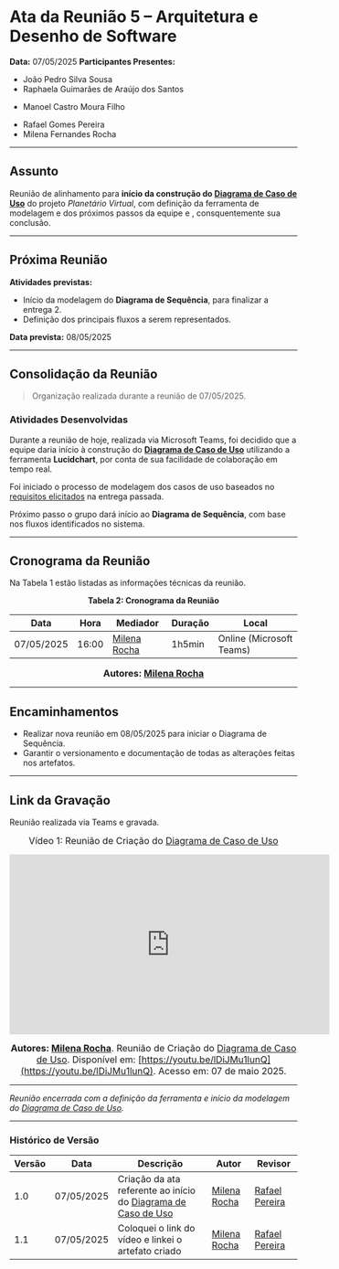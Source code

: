 <a id="inicio"></a>

# Ata da Reunião 5 – Arquitetura e Desenho de Software

**Data:** 07/05/2025
**Participantes Presentes:**

* João Pedro Silva Sousa
* Raphaela Guimarães de Araújo dos Santos
- Manoel Castro Moura Filho
* Rafael Gomes Pereira
* Milena Fernandes Rocha

---

## Assunto

Reunião de alinhamento para **início da construção do [Diagrama de Caso de Uso](/Modelagem/Organizacional/CasosDeUso.md)** do projeto *Planetário Virtual*, com definição da ferramenta de modelagem e dos próximos passos da equipe e , consquentemente sua conclusão.

---

## Próxima Reunião

**Atividades previstas:**

* Início da modelagem do **Diagrama de Sequência**,  para finalizar a entrega 2.
* Definição dos principais fluxos a serem representados.

**Data prevista:** 08/05/2025 

---

## Consolidação da Reunião

> Organização realizada durante a reunião de 07/05/2025.

### Atividades Desenvolvidas

Durante a reunião de hoje, realizada via Microsoft Teams, foi decidido que a equipe daria início à construção do **[Diagrama de Caso de Uso](/Modelagem/Organizacional/CasosDeUso.md)** utilizando a ferramenta **Lucidchart**, por conta de sua facilidade de colaboração em tempo real.

Foi iniciado o processo de modelagem dos casos de uso baseados no [requisitos elicitados](https://unbarqdsw2025-1-turma02.github.io/2025.1-T02-_G7_PlanetarioVirtual_Entrega_01/#/./Base/Elicitacao/1.6.3RequisitosElicitados) na entrega passada.

Próximo passo o grupo dará início ao **Diagrama de Sequência**, com base nos fluxos identificados no sistema.

---

## Cronograma da Reunião

Na Tabela 1 estão listadas as informações técnicas da reunião.

<div align="center">

**Tabela 2: Cronograma da Reunião**

| Data       | Hora  | Mediador                                        | Duração | Local                    |
| ---------- | ----- | ----------------------------------------------- | ------- | ------------------------ |
| 07/05/2025 | 16:00 | [Milena Rocha](https://github.com/milenafrocha) | 1h5min   | Online (Microsoft Teams) |

<font size="3"><p style="text-align: center"><b>Autores: [Milena Rocha](https://github.com/milenafrocha)</b></p></font>

</div>

---

## Encaminhamentos

* Realizar nova reunião em 08/05/2025 para iniciar o Diagrama de Sequência.
* Garantir o versionamento e documentação de todas as alterações feitas nos artefatos.

---

## Link da Gravação

Reunião realizada via Teams e gravada.

<div style="text-align: center">

<font size="3"><p style="text-align: center">Vídeo 1: Reunião de Criação do [Diagrama de Caso de Uso](/Modelagem/Organizacional/CasosDeUso.md) </p></font>
<iframe width="560" height="315" src="https://www.youtube.com/embed/lDiJMu1lunQ?si=FbvKployOor0eNif" title="YouTube video player" frameborder="0" allow="accelerometer; autoplay; clipboard-write; encrypted-media; gyroscope; picture-in-picture; web-share" referrerpolicy="strict-origin-when-cross-origin" allowfullscreen></iframe>

<font size="3"><p style="text-align: center"><b>Autores: [Milena Rocha](https://github.com/milenafrocha)</b>. Reunião de Criação do [Diagrama de Caso de Uso](/Modelagem/Organizacional/CasosDeUso.md). Disponível em: <a href="https://youtu.be/lDiJMu1lunQ">[https://youtu.be/lDiJMu1lunQ](https://youtu.be/lDiJMu1lunQ)</a>. Acesso em: 07 de maio 2025.</p></font>

</div>

---

*Reunião encerrada com a definição da ferramenta e início da modelagem do [Diagrama de Caso de Uso](/Modelagem/Organizacional/CasosDeUso.md).*

---

### Histórico de Versão

| Versão | Data       | Descrição                                                 | Autor                                           | Revisor                                          |
| ------ | ---------- | --------------------------------------------------------- | ----------------------------------------------- | ------------------------------------------------ |
| 1.0    | 07/05/2025 | Criação da ata referente ao início do [Diagrama de Caso de Uso](/Modelagem/Organizacional/CasosDeUso.md) | [Milena Rocha](https://github.com/milenafrocha) | [Rafael Pereira](https://github.com/rafgpereira) |
| 1.1    | 07/05/2025 | Coloquei o link do vídeo e linkei o artefato criado| [Milena Rocha](https://github.com/milenafrocha) | [Rafael Pereira](https://github.com/rafgpereira) |

